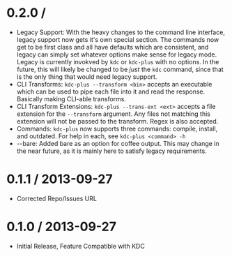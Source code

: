 # 0.2.0 /

 - Legacy Support: With the heavy changes to the command line interface,
  legacy support now gets it's own special section. The commands now get
  to be first class and all have defaults which are consistent, and legacy
  can simply set whatever options make sense for legacy mode. Legacy is
  currently invokved by `kdc` or `kdc-plus` with no options. In the future,
  this will likely be changed to be *just* the `kdc` command, since that is
  the only thing that would need legacy support.
 - CLI Transforms: `kdc-plus --transform <bin>` accepts an executable which
  can be used to pipe each file into it and read the response. Basically making
  CLI-able transforms.
 - CLI Transform Extensions: `kdc-plus --trans-ext <ext>` accepts a file
  extension for the `--transform` argument. Any files not matching this
  extension will not be passed to the transform. Regex is also accepted.
 - Commands: `kdc-plus` now supports three commands: compile, install, and
  outdated. For help in each, see `kdc-plus <command> -h`
 - --bare: Added bare as an option for coffee output. This may change in the
  near future, as it is mainly here to satisfy legacy requirements.

# 0.1.1 / 2013-09-27

 - Corrected Repo/Issues URL

# 0.1.0 / 2013-09-27

 - Initial Release, Feature Compatible with KDC

